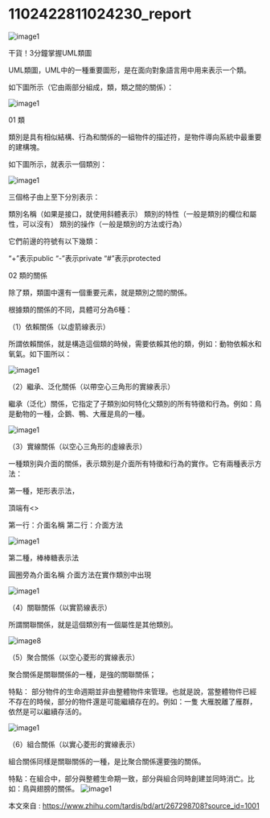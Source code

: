 # 1102422811024230_report
![image1](01.png)

干貨！3分鐘掌握UML類圖

UML類圖，UML中的一種重要圖形，是在面向對象語言用中用来表示一个類。

如下圖所示（它由兩部分組成，類，類之間的關係）：

![image1](02.png)

01 類 

類別是具有相似結構、行為和關係的一組物件的描述符，是物件導向系統中最重要的建構塊。

如下圖所示，就表示一個類別：

![image1](03.png)

三個格子由上至下分別表示：

類別名稱（如果是接口，就使用斜體表示） 
類別的特性（一般是類別的欄位和屬性，可以沒有） 
類別的操作（一般是類別的方法或行為） 

它們前邊的符號有以下幾類：

“+”表示public 
“-”表示private 
“#”表示protected


02 類的關係 

除了類，類圖中還有一個重要元素，就是類別之間的關係。

根據類的關係的不同，具體可分為6種：

（1）依賴關係（以虛箭線表示）

所謂依賴關係，就是構造這個類的時候，需要依賴其他的類，例如：動物依賴水和氧氣。如下圖所以：

![image1](04.png)

（2）繼承、泛化關係（以帶空心三角形的實線表示）

繼承（泛化）關係，它指定了子類別如何特化父類別的所有特徵和行為。例如：鳥是動物的一種，企鵝、鴨、大雁是鳥的一種。

![image1](05.png)

（3）實線關係（以空心三角形的虛線表示）

一種類別與介面的關係，表示類別是介面所有特徵和行為的實作。它有兩種表示方法：

第一種，矩形表示法，

頂端有<> 

第一行：介面名稱 
第二行：介面方法

![image1](06.png)

第二種，棒棒糖表示法

圓圈旁為介面名稱 
介面方法在實作類別中出現

![image1](07.png)

（4）關聯關係（以實箭線表示）

所謂關聯關係，就是這個類別有一個屬性是其他類別。

![image8](08.png)

（5）聚合關係（以空心菱形的實線表示）

聚合關係是關聯關係的一種，是強的關聯關係；

特點： 部分物件的生命週期並非由整體物件來管理。也就是說，當整體物件已經不存在的時候，部分的物件還是可能繼續存在的。例如：一隻
大雁脫離了雁群，依然是可以繼續存活的。

![image1](09.png)

（6）組合關係（以實心菱形的實線表示）

組合關係同樣是關聯關係的一種，是比聚合關係還要強的關係。

特點：在組合中，部分與整體生命期一致，部分與組合同時創建並同時消亡。比如：鳥與翅膀的關係。
![image1](10.png)

本文來自 : https://www.zhihu.com/tardis/bd/art/267298708?source_id=1001
